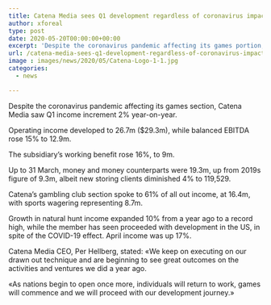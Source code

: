 ```yaml
---
title: Catena Media sees Q1 development regardless of coronavirus impact
author: xforeal 
type: post
date: 2020-05-20T00:00:00+00:00
excerpt: 'Despite the coronavirus pandemic affecting its games portion, Catena Media saw Q1 income increment 2&amp;percnt; year-on-year '
url: /catena-media-sees-q1-development-regardless-of-coronavirus-impact/
image : images/news/2020/05/Catena-Logo-1-1.jpg
categories:
  - news

---
```

Despite the coronavirus pandemic affecting its games section, Catena Media saw Q1 income increment 2&percnt; year-on-year. 

Operating income developed to 26.7m ($29.3m), while balanced EBITDA rose 15&percnt; to 12.9m. 

The subsidiary&#8217;s working benefit rose 16&percnt;, to 9m. 

Up to 31 March, money and money counterparts were 19.3m, up from 2019s figure of 9.3m, albeit new storing clients diminished 4&percnt; to 119,529. 

Catena&#8217;s gambling club section spoke to 61&percnt; of all out income, at 16.4m, with sports wagering representing 8.7m. 

Growth in natural hunt income expanded 10&percnt; from a year ago to a record high, while the member has seen proceeded with development in the US, in spite of the COVID-19 effect. April income was up 17&percnt;. 

Catena Media CEO, Per Hellberg, stated: &#171;We keep on executing on our drawn out technique and are beginning to see great outcomes on the activities and ventures we did a year ago. 

&#171;As nations begin to open once more, individuals will return to work, games will commence and we will proceed with our development journey.&#187;